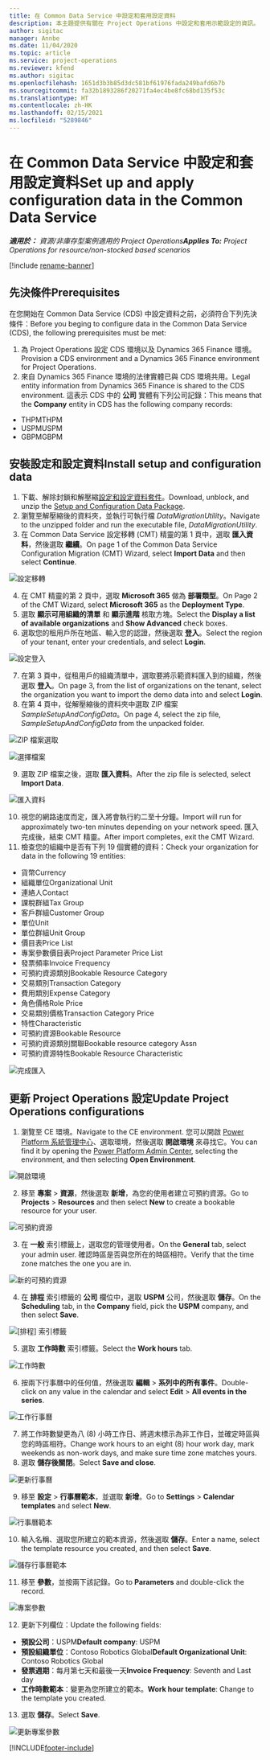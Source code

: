 ```yaml
---
title: 在 Common Data Service 中設定和套用設定資料
description: 本主題提供有關在 Project Operations 中設定和套用示範設定的資訊。
author: sigitac
manager: Annbe
ms.date: 11/04/2020
ms.topic: article
ms.service: project-operations
ms.reviewer: kfend
ms.author: sigitac
ms.openlocfilehash: 1651d3b3b85d3dc581bf61976fada249bafd6b7b
ms.sourcegitcommit: fa32b1893286f20271fa4ec4be8fc68bd135f53c
ms.translationtype: HT
ms.contentlocale: zh-HK
ms.lasthandoff: 02/15/2021
ms.locfileid: "5289846"
---
```

# <a name="set-up-and-apply-configuration-data-in-the-common-data-service"></a><span data-ttu-id="23ed6-103">在 Common Data Service 中設定和套用設定資料</span><span class="sxs-lookup"><span data-stu-id="23ed6-103">Set up and apply configuration data in the Common Data Service</span></span> 

<span data-ttu-id="23ed6-104">_**適用於：** 資源/非庫存型案例適用的 Project Operations_</span><span class="sxs-lookup"><span data-stu-id="23ed6-104">_**Applies To:** Project Operations for resource/non-stocked based scenarios_</span></span>

[!include [rename-banner](~/includes/cc-data-platform-banner.md)]

## <a name="prerequisites"></a><span data-ttu-id="23ed6-105">先決條件</span><span class="sxs-lookup"><span data-stu-id="23ed6-105">Prerequisites</span></span>

<span data-ttu-id="23ed6-106">在您開始在 Common Data Service (CDS) 中設定資料之前，必須符合下列先決條件：</span><span class="sxs-lookup"><span data-stu-id="23ed6-106">Before you beging to configure data in the Common Data Service (CDS), the following prerequisites must be met:</span></span>

1.  <span data-ttu-id="23ed6-107">為 Project Operations 設定 CDS 環境以及 Dynamics 365 Finance 環境。</span><span class="sxs-lookup"><span data-stu-id="23ed6-107">Provision a CDS environment and a Dynamics 365 Finance environment for Project Operations.</span></span>
2.  <span data-ttu-id="23ed6-108">來自 Dynamics 365 Finance 環境的法律實體已與 CDS 環境共用。</span><span class="sxs-lookup"><span data-stu-id="23ed6-108">Legal entity information from Dynamics 365 Finance is shared to the CDS environment.</span></span> <span data-ttu-id="23ed6-109">這表示 CDS 中的 **公司** 實體有下列公司記錄：</span><span class="sxs-lookup"><span data-stu-id="23ed6-109">This means that the **Company** entity in CDS has the following company records:</span></span>
  - <span data-ttu-id="23ed6-110">THPM</span><span class="sxs-lookup"><span data-stu-id="23ed6-110">THPM</span></span>
  - <span data-ttu-id="23ed6-111">USPM</span><span class="sxs-lookup"><span data-stu-id="23ed6-111">USPM</span></span>
  - <span data-ttu-id="23ed6-112">GBPM</span><span class="sxs-lookup"><span data-stu-id="23ed6-112">GBPM</span></span>

## <a name="install-setup-and-configuration-data"></a><span data-ttu-id="23ed6-113">安裝設定和設定資料</span><span class="sxs-lookup"><span data-stu-id="23ed6-113">Install setup and configuration data</span></span>

1. <span data-ttu-id="23ed6-114">下載、解除封鎖和解壓縮[設定和設定資料套件](https://download.microsoft.com/download/1/3/4/1349369c-6209-42b7-b3b4-5be0e67cacd8/ProjOpsSampleSetupData-%20Integrated%20UR1.zip)。</span><span class="sxs-lookup"><span data-stu-id="23ed6-114">Download, unblock, and unzip the [Setup and Configuration Data Package](https://download.microsoft.com/download/1/3/4/1349369c-6209-42b7-b3b4-5be0e67cacd8/ProjOpsSampleSetupData-%20Integrated%20UR1.zip).</span></span>
2. <span data-ttu-id="23ed6-115">瀏覽至解壓縮後的資料夾，並執行可執行檔 *DataMigrationUtility*。</span><span class="sxs-lookup"><span data-stu-id="23ed6-115">Navigate to the unzipped folder and run the executable file, *DataMigrationUtility*.</span></span>
3. <span data-ttu-id="23ed6-116">在 Common Data Service 設定移轉 (CMT) 精靈的第 1 頁中，選取 **匯入資料**，然後選取 **繼續**。</span><span class="sxs-lookup"><span data-stu-id="23ed6-116">On page 1 of the Common Data Service Configuration Migration (CMT) Wizard, select **Import Data** and then select **Continue**.</span></span>

![設定移轉](./media/1ConfigurationMigration.png)

4. <span data-ttu-id="23ed6-118">在 CMT 精靈的第 2 頁中，選取 **Microsoft 365** 做為 **部署類型**。</span><span class="sxs-lookup"><span data-stu-id="23ed6-118">On Page 2 of the CMT Wizard, select **Microsoft 365** as the **Deployment Type**.</span></span>
5. <span data-ttu-id="23ed6-119">選取 **顯示可用組織的清單** 和 **顯示進階** 核取方塊。</span><span class="sxs-lookup"><span data-stu-id="23ed6-119">Select the **Display a list of available organizations** and **Show Advanced** check boxes.</span></span>
6. <span data-ttu-id="23ed6-120">選取您的租用戶所在地區、輸入您的認證，然後選取 **登入**。</span><span class="sxs-lookup"><span data-stu-id="23ed6-120">Select the region of your tenant, enter your credentials, and select **Login**.</span></span>

![設定登入](./media/2ConfigurationSignin.png)

7. <span data-ttu-id="23ed6-122">在第 3 頁中，從租用戶的組織清單中，選取要將示範資料匯入到的組織，然後選取 **登入**。</span><span class="sxs-lookup"><span data-stu-id="23ed6-122">On page 3, from the list of organizations on the tenant, select the organization you want to import the demo data into and select **Login**.</span></span>
8. <span data-ttu-id="23ed6-123">在第 4 頁中，從解壓縮後的資料夾中選取 ZIP 檔案 *SampleSetupAndConfigData*。</span><span class="sxs-lookup"><span data-stu-id="23ed6-123">On page 4, select the zip file, *SampleSetupAndConfigData* from the unpacked folder.</span></span>

![ZIP 檔案選取](./media/3ZipFile.png)

![選擇檔案](./media/4SelectAFile.png)

9. <span data-ttu-id="23ed6-126">選取 ZIP 檔案之後，選取 **匯入資料**。</span><span class="sxs-lookup"><span data-stu-id="23ed6-126">After the zip file is selected, select **Import Data**.</span></span>

![匯入資料​​](./media/5ImportData.png)

10. <span data-ttu-id="23ed6-128">視您的網路速度而定，匯入將會執行約二至十分鐘。</span><span class="sxs-lookup"><span data-stu-id="23ed6-128">Import will run for approximately two-ten minutes depending on your network speed.</span></span> <span data-ttu-id="23ed6-129">匯入完成後，結束 CMT 精靈。</span><span class="sxs-lookup"><span data-stu-id="23ed6-129">After import completes, exit the CMT Wizard.</span></span> 
11. <span data-ttu-id="23ed6-130">檢查您的組織中是否有下列 19 個實體的資料：</span><span class="sxs-lookup"><span data-stu-id="23ed6-130">Check your organization for data in the following 19 entities:</span></span>

  - <span data-ttu-id="23ed6-131">貨幣</span><span class="sxs-lookup"><span data-stu-id="23ed6-131">Currency</span></span>
  - <span data-ttu-id="23ed6-132">組織單位</span><span class="sxs-lookup"><span data-stu-id="23ed6-132">Organizational Unit</span></span>
  - <span data-ttu-id="23ed6-133">連絡人</span><span class="sxs-lookup"><span data-stu-id="23ed6-133">Contact</span></span>
  - <span data-ttu-id="23ed6-134">課稅群組</span><span class="sxs-lookup"><span data-stu-id="23ed6-134">Tax Group</span></span>
  - <span data-ttu-id="23ed6-135">客戶群組</span><span class="sxs-lookup"><span data-stu-id="23ed6-135">Customer Group</span></span>
  - <span data-ttu-id="23ed6-136">單位</span><span class="sxs-lookup"><span data-stu-id="23ed6-136">Unit</span></span>
  - <span data-ttu-id="23ed6-137">單位群組</span><span class="sxs-lookup"><span data-stu-id="23ed6-137">Unit Group</span></span>
  - <span data-ttu-id="23ed6-138">價目表</span><span class="sxs-lookup"><span data-stu-id="23ed6-138">Price List</span></span>
  - <span data-ttu-id="23ed6-139">專案參數價目表</span><span class="sxs-lookup"><span data-stu-id="23ed6-139">Project Parameter Price List</span></span>
  - <span data-ttu-id="23ed6-140">發票頻率</span><span class="sxs-lookup"><span data-stu-id="23ed6-140">Invoice Frequency</span></span>
  - <span data-ttu-id="23ed6-141">可預約資源類別</span><span class="sxs-lookup"><span data-stu-id="23ed6-141">Bookable Resource Category</span></span>
  - <span data-ttu-id="23ed6-142">交易類別</span><span class="sxs-lookup"><span data-stu-id="23ed6-142">Transaction Category</span></span>
  - <span data-ttu-id="23ed6-143">費用類別</span><span class="sxs-lookup"><span data-stu-id="23ed6-143">Expense Category</span></span>
  - <span data-ttu-id="23ed6-144">角色價格</span><span class="sxs-lookup"><span data-stu-id="23ed6-144">Role Price</span></span>
  - <span data-ttu-id="23ed6-145">交易類別價格</span><span class="sxs-lookup"><span data-stu-id="23ed6-145">Transaction Category Price</span></span>
  - <span data-ttu-id="23ed6-146">特性</span><span class="sxs-lookup"><span data-stu-id="23ed6-146">Characteristic</span></span>
  - <span data-ttu-id="23ed6-147">可預約資源</span><span class="sxs-lookup"><span data-stu-id="23ed6-147">Bookable Resource</span></span>
  - <span data-ttu-id="23ed6-148">可預約資源類別關聯</span><span class="sxs-lookup"><span data-stu-id="23ed6-148">Bookable resource category Assn</span></span>
  - <span data-ttu-id="23ed6-149">可預約資源特性</span><span class="sxs-lookup"><span data-stu-id="23ed6-149">Bookable Resource Characteristic</span></span>

![完成匯入](./media/6CompleteImport.png)

## <a name="update-project-operations-configurations"></a><span data-ttu-id="23ed6-151">更新 Project Operations 設定</span><span class="sxs-lookup"><span data-stu-id="23ed6-151">Update Project Operations configurations</span></span>

1. <span data-ttu-id="23ed6-152">瀏覽至 CE 環境。</span><span class="sxs-lookup"><span data-stu-id="23ed6-152">Navigate to the CE environment.</span></span> <span data-ttu-id="23ed6-153">您可以開啟 [Power Platform 系統管理中心](https://admin.powerplatform.microsoft.com/environments)、選取環境，然後選取 **開啟環境** 來尋找它。</span><span class="sxs-lookup"><span data-stu-id="23ed6-153">You can find it by opening the [Power Platform Admin Center](https://admin.powerplatform.microsoft.com/environments), selecting the environment, and then selecting **Open Environment**.</span></span> 

![開啟環境](./media/7OpenEnvironment.png)

2. <span data-ttu-id="23ed6-155">移至 **專案** > **資源**，然後選取 **新增**，為您的使用者建立可預約資源。</span><span class="sxs-lookup"><span data-stu-id="23ed6-155">Go to **Projects** > **Resources** and then select **New** to create a bookable resource for your user.</span></span>

![可預約資源](./media/8BookableResources.png)

3. <span data-ttu-id="23ed6-157">在 **一般** 索引標籤上，選取您的管理使用者。</span><span class="sxs-lookup"><span data-stu-id="23ed6-157">On the **General** tab, select your admin user.</span></span> <span data-ttu-id="23ed6-158">確認時區是否與您所在的時區相符。</span><span class="sxs-lookup"><span data-stu-id="23ed6-158">Verify that the time zone matches the one you are in.</span></span> 

![新的可預約資源](./media/9NewBookableResource.png)

4. <span data-ttu-id="23ed6-160">在 **排程** 索引標籤的 **公司** 欄位中，選取 **USPM** 公司，然後選取 **儲存**。</span><span class="sxs-lookup"><span data-stu-id="23ed6-160">On the **Scheduling** tab, in the **Company** field, pick the **USPM** company, and then select **Save**.</span></span> 

![[排程] 索引標籤](./media/10SchedulingTab.png)

5. <span data-ttu-id="23ed6-162">選取 **工作時數** 索引標籤。</span><span class="sxs-lookup"><span data-stu-id="23ed6-162">Select the **Work hours** tab.</span></span>  

![工作時數](./media/11WorkHours.png)

6. <span data-ttu-id="23ed6-164">按兩下行事曆中的任何值，然後選取 **編輯** > **系列中的所有事件**。</span><span class="sxs-lookup"><span data-stu-id="23ed6-164">Double-click on any value in the calendar and select **Edit** > **All events in the series**.</span></span> 

![工作行事曆](./media/12WorkCalendar.png)

7. <span data-ttu-id="23ed6-166">將工作時數變更為八 (8) 小時工作日、將週末標示為非工作日，並確定時區與您的時區相符。</span><span class="sxs-lookup"><span data-stu-id="23ed6-166">Change work hours to an eight (8) hour work day, mark weekends as non-work days, and make sure time zone matches yours.</span></span> 
8. <span data-ttu-id="23ed6-167">選取 **儲存後關閉**。</span><span class="sxs-lookup"><span data-stu-id="23ed6-167">Select **Save and close**.</span></span>

![更新行事曆](./media/13UpdateCalendar.png)

9. <span data-ttu-id="23ed6-169">移至 **設定** > **行事曆範本**，並選取 **新增**。</span><span class="sxs-lookup"><span data-stu-id="23ed6-169">Go to **Settings** > **Calendar templates** and select **New**.</span></span>
 
 ![行事曆範本](./media/14CalendarTemplates.png)
 
 10. <span data-ttu-id="23ed6-171">輸入名稱、選取您所建立的範本資源，然後選取 **儲存**。</span><span class="sxs-lookup"><span data-stu-id="23ed6-171">Enter a name, select the template resource you created, and then select **Save**.</span></span> 
 
 ![儲存行事曆範本](./media/15SaveCalendarTemplate.png)
 
 11. <span data-ttu-id="23ed6-173">移至 **參數**，並按兩下該記錄。</span><span class="sxs-lookup"><span data-stu-id="23ed6-173">Go to **Parameters** and double-click the record.</span></span> 
 
 ![專案參數](./media/16ProjectParameters.png)
 
12. <span data-ttu-id="23ed6-175">更新下列欄位：</span><span class="sxs-lookup"><span data-stu-id="23ed6-175">Update the following fields:</span></span>

 - <span data-ttu-id="23ed6-176">**預設公司**：USPM</span><span class="sxs-lookup"><span data-stu-id="23ed6-176">**Default company**: USPM</span></span>
 - <span data-ttu-id="23ed6-177">**預設組織單位**：Contoso Robotics Global</span><span class="sxs-lookup"><span data-stu-id="23ed6-177">**Default Organizational Unit**: Contoso Robotics Global</span></span>
 - <span data-ttu-id="23ed6-178">**發票週期**：每月第七天和最後一天</span><span class="sxs-lookup"><span data-stu-id="23ed6-178">**Invoice Frequency**: Seventh and Last day</span></span>
 - <span data-ttu-id="23ed6-179">**工作時數範本**：變更為您所建立的範本。</span><span class="sxs-lookup"><span data-stu-id="23ed6-179">**Work hour template**: Change to the template you created.</span></span>

13. <span data-ttu-id="23ed6-180">選取 **儲存**。</span><span class="sxs-lookup"><span data-stu-id="23ed6-180">Select **Save**.</span></span> 

![更新專案參數](./media/17UpdatedProjectParameters.png)


[!INCLUDE[footer-include](../includes/footer-banner.md)]